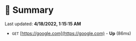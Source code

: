 # 📖 Summary
Last updated: **4/18/2022, 1:15:15 AM**

- `GET` [https://google.com](https://google.com) - **Up** (86ms)
